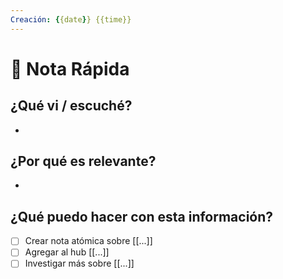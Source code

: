 ```yaml
---
Creación: {{date}} {{time}}
---
```

# 📨 Nota Rápida

## ¿Qué vi / escuché?
- 

## ¿Por qué es relevante?
- 

## ¿Qué puedo hacer con esta información?
- [ ] Crear nota atómica sobre [[...]]
- [ ] Agregar al hub [[...]]
- [ ] Investigar más sobre [[...]]
